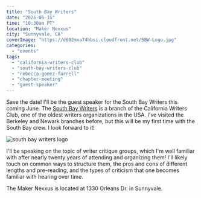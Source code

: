 ```yaml
---
title: "South Bay Writers"
date: "2025-06-15"
time: "10:30am PT"
location: "Maker Nexxus"
city: "Sunnyvale, CA"
coverImage: "https://d602mxa74hbsi.cloudfront.net/SBW-Logo.jpg"
categories:
  - "events"
tags:
  - "california-writers-club"
  - "south-bay-writers-club"
  - "rebecca-gomez-farrell"
  - "chapter-meeting"
  - "guest-speaker"
---
```


Save the date! I'll be the guest speaker for the South Bay Writers this coming June. The [South Bay Writers](https://southbaywriters.com/) is a branch of the California Writers Club, one of the oldest writers organizations in the USA. I've visited the Berkeley and Newark branches before, but this will be my first time with the South Bay crew. I look forward to it!

![south bay writers logo](https://d602mxa74hbsi.cloudfront.net/SBW-Logo.jpg)

I'll be speaking on the topic of writer critique groups, which I'm well familiar with after nearly twenty years of attending and organizing them! I'll likely touch on common ways to structure them, the pros and cons of different lengths and pre-reading, and the types of criticism that one becomes familiar with hearing over time.

The Maker Nexxus is located at 1330 Orleans Dr. in Sunnyvale.
